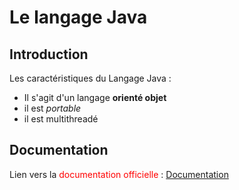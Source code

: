 
# Le langage Java

## Introduction

Les caractéristiques du Langage Java :

* Il s'agit d'un langage **orienté objet**
* il est *portable*
*  il est multithreadé

  ## Documentation
  Lien vers la <span style="color:red">documentation officielle</span> : [Documentation](https://docs.oracle.com/en/java/)